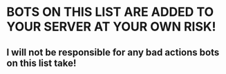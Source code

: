 # BOTS ON THIS LIST ARE ADDED TO YOUR SERVER **AT YOUR OWN RISK**!
## I will not be responsible for any bad actions bots on this list take!
